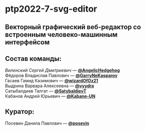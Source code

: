 # ptp2022-7-svg-editor

## Векторный графический веб-редактор со встроенным человеко-машинным интерфейсом


## Состав команды:

_Виленский Сергей Дмитриевич_ — **[@AngelicHedgehog](https://github.com/AngelicHedgehog)**  
Фёдоров Владислав Павлович — **[@GarryNeKasparov](https://github.com/GarryNeKasparov)**  
Гасаев Гамид Казимович — **[@wizardOfOz21](https://github.com/wizardOfOz21)**  
Выдрина Варвара Алексеевна — **[@vyydra](https://github.com/vyydra)**  
Сатыбалдиев Талгат — **[@SatybaldievT](https://github.com/SatybaldievT)**  
Кабанов Андрей Юрьевич — **[@Kabane-UN](https://github.com/Kabane-UN)**  

## Куратор:

Посевин Данила Павлович — **[@posevin](https://github.com/posevin)**